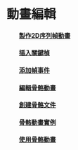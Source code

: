 # 動畫編輯


#### &emsp;&emsp;[製作2D序列幀動畫](../2DSpriteSheetAnimation/tw.html)

#### &emsp;&emsp;[插入關鍵楨](../InsertKeyframe/tw.html)

#### &emsp;&emsp;[添加幀事件](../AddFrameEvents/tw.html) 

#### &emsp;&emsp;[編輯骨骼動畫](../EditSkeletalAnimation/tw.html)

#### &emsp;&emsp;[創建骨骼文件](../CreateSkeletalAnimation/tw.html)

#### &emsp;&emsp;[骨骼動畫實例](../Sample/tw.html)

#### &emsp;&emsp;[使用骨骼動畫](../UseSkeletalAnimation/tw.html)
